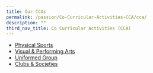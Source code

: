 ```yaml
---
title: Our CCAs
permalink: /passion/Co-Curricular-Activities-CCA/cca/
description: ""
third_nav_title: Co Curricular Activities (CCA)
---
```

*   [Physical Sports](https://staging.d2i1deds856vl0.amplifyapp.com/passion/Co-Curricular-Activities-CCA/physicalsports/)
*   [Visual & Performing Arts](https://staging.d2i1deds856vl0.amplifyapp.com/passion/Co-Curricular-Activities-CCA/visualpa/)
*   [Uniformed Group](https://staging.d2i1deds856vl0.amplifyapp.com/passion/Co-Curricular-Activities-CCA/uniformedgp/)
*   [Clubs & Societies](https://staging.d2i1deds856vl0.amplifyapp.com/passion/Co-Curricular-Activities-CCA/clubsocieties/)